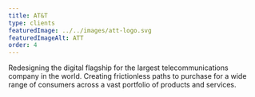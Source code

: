 ```yaml
---
title: AT&T
type: clients
featuredImage: ../../images/att-logo.svg
featuredImageAlt: ATT
order: 4
---
```

Redesigning the digital flagship for the largest telecommunications company in the world. Creating frictionless paths to purchase for a wide range of consumers across a vast portfolio of products and services.